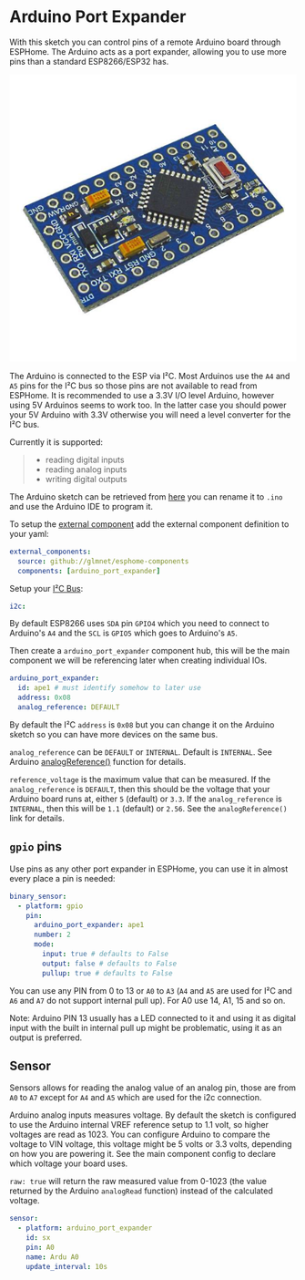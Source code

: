 # Arduino Port Expander

With this sketch you can control pins of a remote Arduino board through
ESPHome. The Arduino acts as a port expander, allowing you to use more
pins than a standard ESP8266/ESP32 has.

![Local Image](images/arduino_pro_mini.jpg)

The Arduino is connected to the ESP via I²C. Most Arduinos use the `A4`
and `A5` pins for the I²C bus so those pins are not available to read
from ESPHome. It is recommended to use a 3.3V I/O level Arduino, however
using 5V Arduinos seems to work too. In the latter case you should power
your 5V Arduino with 3.3V otherwise you will need a level converter for
the I²C bus.

Currently it is supported:

> - reading digital inputs
> - reading analog inputs
> - writing digital outputs

The Arduino sketch can be retrieved from
[here](https://gist.github.com/glmnet/49ca3d6a9742fc3649f4fbdeaa4cdf5d#file-arduino_port_expander_sketch-ino)
you can rename it to `.ino` and use the Arduino IDE to program it.

To setup the [external component](https://esphome.io/components/external_components) add the external component definition to your
yaml:

```yaml
external_components:
  source: github://glmnet/esphome-components
  components: [arduino_port_expander]
```

Setup your [I²C Bus](https://esphome.io/components/i2c):

```yaml
i2c:
```

By default ESP8266 uses `SDA` pin `GPIO4` which you need to connect to
Arduino\'s `A4` and the `SCL` is `GPIO5` which goes to Arduino\'s `A5`.

Then create a `arduino_port_expander` component hub, this will be the main component we will be referencing later when creating individual IOs.

```yaml
arduino_port_expander:
  id: ape1 # must identify somehow to later use
  address: 0x08
  analog_reference: DEFAULT
```

By default the I²C `address` is `0x08` but you can change it on the
Arduino sketch so you can have more devices on the same bus.

`analog_reference` can be `DEFAULT` or `INTERNAL`. Default is `INTERNAL`. See
Arduino [analogReference()](https://www.arduino.cc/reference/en/language/functions/analog-io/analogreference/) function for details.

`reference_voltage` is the maximum value that can be measured.
If the `analog_reference` is `DEFAULT`, then this should be the voltage that your Arduino board runs at, either `5` (default) or `3.3`.
If the `analog_reference` is `INTERNAL`, then this will be `1.1` (default) or `2.56`.  See the `analogReference()` link for details.

## `gpio` pins

Use pins as any other port expander in ESPHome, you can use it in almost every place a pin is needed:

```yaml
binary_sensor:
  - platform: gpio
    pin:
      arduino_port_expander: ape1
      number: 2
      mode:
        input: true # defaults to False
        output: false # defaults to False
        pullup: true # defaults to False
```

You can use any PIN from 0 to 13 or `A0` to `A3` (`A4` and `A5` are used for
I²C and `A6` and `A7` do not support internal pull up).
For A0 use 14, A1, 15 and so on.

Note: Arduino PIN 13 usually has a LED connected to it and using it as digital
input with the built in internal pull up might be problematic, using it
as an output is preferred.

## Sensor

Sensors allows for reading the analog value of an analog pin, those are
from `A0` to `A7` except for `A4` and `A5` which are used for the i2c connection.

Arduino analog inputs measures voltage. By default the sketch is
configured to use the Arduino internal VREF reference setup to 1.1 volt, so
higher voltages are read as 1023. You can configure Arduino to compare
the voltage to VIN voltage, this voltage might be 5 volts or 3.3 volts,
depending on how you are powering it.  See the main component config to declare
which voltage your board uses.

`raw: true` will return the raw measured value from 0-1023 (the value returned by the Arduino `analogRead` function) instead of the calculated voltage.

```yaml
sensor:
  - platform: arduino_port_expander
    id: sx
    pin: A0
    name: Ardu A0
    update_interval: 10s
```
